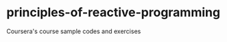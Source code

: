 principles-of-reactive-programming
==================================

Coursera's course sample codes and exercises
